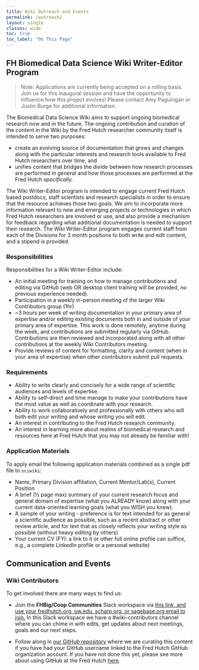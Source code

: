 ```yaml
---
title: Wiki Outreach and Events
permalink: /outreach/
layout: single
classes: wide
toc: true
toc_label: "On This Page"
---
```


## FH Biomedical Data Science Wiki Writer-Editor Program
>Note:  Applications are currently being accepted on a rolling basis.  Join us for this inaugural session and have the opportunity to influence how this project evolves!  Please contact Amy Paguirigan or Justin Burge for additional information.  

The Biomedical Data Science Wiki aims to support ongoing biomedical research now and in the future. The ongoing contribution and curation of the content in the Wiki by the Fred Hutch researcher community itself is intended to serve two purposes:
- create an evolving source of documentation that grows and changes along with the particular interests and research tools available to Fred Hutch researchers over time, and
- unifies content that bridges the divide between how research processes are performed *in general* and how those processes are performed at the Fred Hutch *specifically.*


The Wiki Writer-Editor program is intended to engage current Fred Hutch based postdocs, staff scientists and research specialists in order to ensure that the resource achieves those two goals.  We aim to incorporate more information relevant to new and emerging projects or technologies in which Fred Hutch researchers are involved or use, and also provide a mechanism for feedback regarding what additional documentation is needed to support their research.  The Wiki Writer-Editor program engages current staff from each of the Divisions for 3 month positions to both write and edit content, and a stipend is provided.  

### Responsibilities
Responsibilities for a Wiki Writer-Editor include:
- An initial meeting for training on how to manage contributions and editing via GitHub (web OR desktop client training will be provided, no previous experience needed).  
- Participation in a weekly in-person meeting of the larger Wiki Contributors group (1hr)
- ~3 hours per week of writing documentation in your primary area of expertise and/or editing existing documents both in and outside of your primary area of expertise.  This work is done remotely, anytime during the week, and contributions are submitted regularly via GitHub.  Contributions are then reviewed and incorporated along with all other contributions at the weekly Wiki Contributors meeting.
- Provide reviews of content for formatting, clarity and content (when in your area of expertise) when other contributors submit pull requests.  

### Requirements
- Ability to write clearly and concisely for a wide range of scientific audiences and levels of expertise.  
- Ability to self-direct and time manage to make your contributions have the most value as well as coordinate with your research.  
- Ability to work collaboratively and professionally with others who will both edit your writing and whose writing you will edit.  
- An interest in contributing to the Fred Hutch research community.
- An interest in learning more about realms of biomedical research and resources here at Fred Hutch that you may not already be familiar with!

### Application Materials
To apply email the following application materials combined as a single pdf file to `sciwiki`:
- Name, Primary Division affiliation, Current Mentor/Lab(s), Current Position
- A brief (½ page max) summary of your current research focus and general domain of expertise (what you ALREADY know) along with your current data-oriented learning goals (what you WISH you knew).
- A sample of your writing - preference is for text intended for as general a scientific audience as possible, such as a recent abstract or other review article, and for text that as closely reflects your writing style as possible (without heavy editing by others)
- Your current CV (FYI:  a link to it or other full online profile can suffice, e.g., a complete LinkedIn profile or a personal website)


## Communication and Events
### Wiki Contributors
To get involved there are many ways to find us:

- Join the **FHBig/Coop Communities** Slack workspace via [this link, and use your fredhutch.org, uw.edu, scharp.org, or sagebase.org email to join.](https://join.slack.com/t/fhbig/shared_invite/enQtMzUyMDIxNzk3MDU3LWNjMDg3ZDVhNGZiNTBlODRmNWM5ZjczMzI1MGNmZTg4NGQ5ODgzMGNmMjcyNzMxMDc0YWFlN2VkNjI4NGZjNjg)  In this Slack workspace we have a #wiki-contributors channel where you can chime in with edits, get updates about next meetings, goals and our next steps.  

- Follow along in [our GitHub repository](https://github.com/FredHutch/wiki) where we are curating this content if you have had your GitHub username linked to the Fred Hutch GitHub organization account. If you have not done this yet, please see more about using GitHub at the Fred Hutch [here](/scicomputing/software_managecode/).
